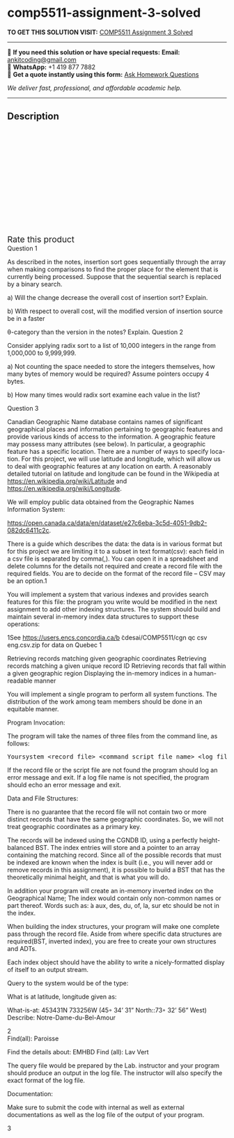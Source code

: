 # comp5511-assignment-3-solved
**TO GET THIS SOLUTION VISIT:** [COMP5511 Assignment 3 Solved](https://www.ankitcodinghub.com/product/comp5511-assignment-3-solved/)


---

📩 **If you need this solution or have special requests:** **Email:** ankitcoding@gmail.com  
📱 **WhatsApp:** +1 419 877 7882  
📄 **Get a quote instantly using this form:** [Ask Homework Questions](https://www.ankitcodinghub.com/services/ask-homework-questions/)

*We deliver fast, professional, and affordable academic help.*

---

<h2>Description</h2>



<div class="kk-star-ratings kksr-auto kksr-align-center kksr-valign-top" data-payload="{&quot;align&quot;:&quot;center&quot;,&quot;id&quot;:&quot;100042&quot;,&quot;slug&quot;:&quot;default&quot;,&quot;valign&quot;:&quot;top&quot;,&quot;ignore&quot;:&quot;&quot;,&quot;reference&quot;:&quot;auto&quot;,&quot;class&quot;:&quot;&quot;,&quot;count&quot;:&quot;0&quot;,&quot;legendonly&quot;:&quot;&quot;,&quot;readonly&quot;:&quot;&quot;,&quot;score&quot;:&quot;0&quot;,&quot;starsonly&quot;:&quot;&quot;,&quot;best&quot;:&quot;5&quot;,&quot;gap&quot;:&quot;4&quot;,&quot;greet&quot;:&quot;Rate this product&quot;,&quot;legend&quot;:&quot;0\/5 - (0 votes)&quot;,&quot;size&quot;:&quot;24&quot;,&quot;title&quot;:&quot;COMP5511 Assignment 3 Solved&quot;,&quot;width&quot;:&quot;0&quot;,&quot;_legend&quot;:&quot;{score}\/{best} - ({count} {votes})&quot;,&quot;font_factor&quot;:&quot;1.25&quot;}">

<div class="kksr-stars">

<div class="kksr-stars-inactive">
            <div class="kksr-star" data-star="1" style="padding-right: 4px">


<div class="kksr-icon" style="width: 24px; height: 24px;"></div>
        </div>
            <div class="kksr-star" data-star="2" style="padding-right: 4px">


<div class="kksr-icon" style="width: 24px; height: 24px;"></div>
        </div>
            <div class="kksr-star" data-star="3" style="padding-right: 4px">


<div class="kksr-icon" style="width: 24px; height: 24px;"></div>
        </div>
            <div class="kksr-star" data-star="4" style="padding-right: 4px">


<div class="kksr-icon" style="width: 24px; height: 24px;"></div>
        </div>
            <div class="kksr-star" data-star="5" style="padding-right: 4px">


<div class="kksr-icon" style="width: 24px; height: 24px;"></div>
        </div>
    </div>

<div class="kksr-stars-active" style="width: 0px;">
            <div class="kksr-star" style="padding-right: 4px">


<div class="kksr-icon" style="width: 24px; height: 24px;"></div>
        </div>
            <div class="kksr-star" style="padding-right: 4px">


<div class="kksr-icon" style="width: 24px; height: 24px;"></div>
        </div>
            <div class="kksr-star" style="padding-right: 4px">


<div class="kksr-icon" style="width: 24px; height: 24px;"></div>
        </div>
            <div class="kksr-star" style="padding-right: 4px">


<div class="kksr-icon" style="width: 24px; height: 24px;"></div>
        </div>
            <div class="kksr-star" style="padding-right: 4px">


<div class="kksr-icon" style="width: 24px; height: 24px;"></div>
        </div>
    </div>
</div>


<div class="kksr-legend" style="font-size: 19.2px;">
            <span class="kksr-muted">Rate this product</span>
    </div>
    </div>
<div class="page" title="Page 1">
<div class="layoutArea">
<div class="column">
Question 1

As described in the notes, insertion sort goes sequentially through the array when making comparisons to find the proper place for the element that is currently being processed. Suppose that the sequential search is replaced by a binary search.

a) Will the change decrease the overall cost of insertion sort? Explain.

b) With respect to overall cost, will the modified version of insertion source be in a faster

θ-category than the version in the notes? Explain. Question 2

Consider applying radix sort to a list of 10,000 integers in the range from 1,000,000 to 9,999,999.

a) Not counting the space needed to store the integers themselves, how many bytes of memory would be required? Assume pointers occupy 4 bytes.

b) How many times would radix sort examine each value in the list?

Question 3

Canadian Geographic Name database contains names of significant geographical places and information pertaining to geographic features and provide various kinds of access to the information. A geographic feature may possess many attributes (see below). In particular, a geographic feature has a specific location. There are a number of ways to specify loca- tion. For this project, we will use latitude and longitude, which will allow us to deal with geographic features at any location on earth. A reasonably detailed tutorial on latitude and longitude can be found in the Wikipedia at https://en.wikipedia.org/wiki/Latitude and https://en.wikipedia.org/wiki/Longitude.

We will employ public data obtained from the Geographic Names Information System:

https://open.canada.ca/data/en/dataset/e27c6eba-3c5d-4051-9db2-082dc6411c2c.

There is a guide which describes the data: the data is in various format but for this project we are limiting it to a subset in text format(csv): each field in a csv file is separated by comma(,). You can open it in a spreadsheet and delete columns for the details not required and create a record file with the required fields. You are to decide on the format of the record file – CSV may be an option.1

You will implement a system that various indexes and provides search features for this file: the program you write would be modified in the next assignment to add other indexing structures. The system should build and maintain several in-memory index data structures to support these operations:

1See https://users.encs.concordia.ca/b ̃cdesai/COMP5511/cgn qc csv eng.csv.zip for data on Quebec 1

</div>
</div>
</div>
<div class="page" title="Page 2">
<div class="layoutArea">
<div class="column">
Retrieving records matching given geographic coordinates Retrieving records matching a given unique record ID Retrieving records that fall within a given geographic region Displaying the in-memory indices in a human-readable manner

You will implement a single program to perform all system functions. The distribution of the work among team members should be done in an equitable manner.

Program Invocation:

The program will take the names of three files from the command line, as follows:

<pre>Yoursystem &lt;record file&gt; &lt;command script file name&gt; &lt;log file name&gt;
</pre>
If the record file or the script file are not found the program should log an error message and exit. If a log file name is not specified, the program should echo an error message and exit.

Data and File Structures:

There is no guarantee that the record file will not contain two or more distinct records that have the same geographic coordinates. So, we will not treat geographic coordinates as a primary key.

The records will be indexed using the CGNDB ID, using a perfectly height-balanced BST. The index entries will store and a pointer to an array containing the matching record. Since all of the possible records that must be indexed are known when the index is built (i.e., you will never add or remove records in this assignment), it is possible to build a BST that has the theoretically minimal height, and that is what you will do.

In addition your program will create an in-memory inverted index on the Geographical Name; The index would contain only non-common names or part thereof. Words such as: ́a aux, des, du, of, la, sur etc should be not in the index.

When building the index structures, your program will make one complete pass through the record file. Aside from where specific data structures are required(BST, inverted index), you are free to create your own structures and ADTs.

Each index object should have the ability to write a nicely-formatted display of itself to an output stream.

Query to the system would be of the type:

What is at latitude, longitude given as:

What-is-at: 453431N 733256W (45◦ 34’ 31” North::73◦ 32’ 56” West) Describe: Notre-Dame-du-Bel-Amour

</div>
</div>
<div class="layoutArea">
<div class="column">
2

</div>
</div>
</div>
<div class="page" title="Page 3">
<div class="layoutArea">
<div class="column">
Find(all): Paroisse

Find the details about: EMHBD Find (all): Lav Vert

The query file would be prepared by the Lab. instructor and your program should produce an output in the log file. The instructor will also specify the exact format of the log file.

Documentation:

Make sure to submit the code with internal as well as external documentations as well as the log file of the output of your program.

</div>
</div>
<div class="layoutArea">
<div class="column">
3

</div>
</div>
</div>
